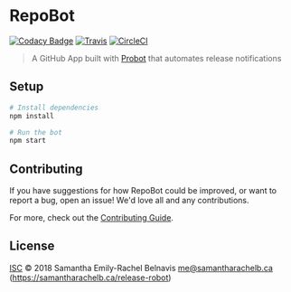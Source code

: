 # RepoBot
[![Codacy Badge](https://api.codacy.com/project/badge/Grade/effa9d0d98484564bf0783ee8b3e60db)](https://app.codacy.com/app/samantharachelb/repobot?utm_source=github.com&utm_medium=referral&utm_content=samantharachelb/repobot&utm_campaign=Badge_Grade_Dashboard)
[![Travis](https://img.shields.io/travis/samantharachelb/repobot.svg?style=flat-square&logo=travis)](https://travis-ci.com/samantharachelb/repobot)
[![CircleCI](https://img.shields.io/circleci/project/github/samantharachelb/repobot.svg?style=flat-square&logo=circleci)](https://circleci.com/gh/samantharachelb/repobot)


> A GitHub App built with [Probot](https://github.com/probot/probot) that automates
> release notifications

## Setup

```sh
# Install dependencies
npm install

# Run the bot
npm start
```

## Contributing

If you have suggestions for how RepoBot could be improved, or want to report a bug, open an issue! We'd love all and any contributions.

For more, check out the [Contributing Guide](CONTRIBUTING.md).

## License

[ISC](LICENSE) © 2018 Samantha Emily-Rachel Belnavis <me@samantharachelb.ca> (https://samantharachelb.ca/release-robot)
